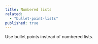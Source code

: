 ```yaml
---
title: Numbered lists
related: 
  - "bullet-point-lists"
published: true
---
```


Use bullet points instead of numbered lists.
